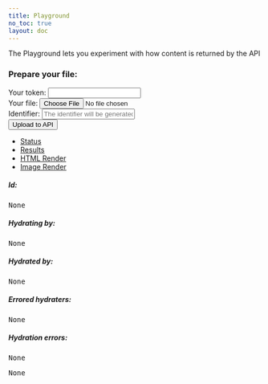 ```yaml
---
title: Playground
no_toc: true
layout: doc
---
```


The Playground lets you experiment with how content is returned by the API


<div id="errors">
</div>
<article id="form">
  <h3>Prepare your file:</h3>
  <form id="playground" role="form" method="post" enctype="multipart/form-data">
    <div class="form-group" id="token-form-group">
      <label class="control-label">Your token:</label>
      <input type="text" name="name" id="token" class="form-control"/>
    </div>
    <div class="form-group">
      <label class="control-label">Your file:</label>
      <input type="file" name="file" id="file"/>
    </div>
    <div class="form-group">
      <label class="control-label">Identifier:</label>
      <a href="/guides/concepts/identifier.html"><span class="glyphicon glyphicon-question-sign form-control-feedback"></span></a>
      <input type="text" name="identifier" id="identifier" class="form-control" placeholder="The identifier will be generated automatically when you choose your file"/>
    </div>
    <div class="form-group">
      <input type="submit" id="submit-button" value="Upload to API" class="btn btn-orange" data-loading-text="Working..."/>
    </div>
  </form>
</article>

<div class="panel panel-default">
  <!-- Nav tabs -->
  <ul class="nav nav-pills panel-heading no-smooth" role="tablist" id="tabnav">
    <li><a href="#status-tab" role="tab" data-toggle="tab">Status</a></li>
    <li><a href="#result-tab" role="tab" data-toggle="tab">Results</a></li>
    <li><a href="#iframe-tab" role="tab" data-toggle="tab">HTML Render</a></li>
    <li><a href="#image-tab" role="tab" data-toggle="tab">Image Render</a></li>
  </ul>

  <!-- Tab panes -->
  <div class="tab-content panel-body">
    <article class="tab-pane" id="status-tab">
      <h5>Id:</h5>
      <pre id="status-id">None</pre>
      <h5>Hydrating by:</h5>
      <pre id="status-hydrating">None</pre>
      <h5>Hydrated by:</h5>
      <pre id="status-hydrated">None</pre>
      <h5>Errored hydraters:</h5>
      <pre id="status-errored">None</pre>
      <h5>Hydration errors:</h5>
      <pre id="status-errors">None</pre>
    </article>
    <article class="tab-pane" id="result-tab">
      <pre id="result">None</pre>
    </article>
    <article class="tab-pane" id="iframe-tab">
      <iframe id="iframe-render" style="position: relative; height: 100%; width: 100%; border: none; min-height: 500px;"></iframe>
    </article>
    <article class="tab-pane" id="image-tab">
      <div id="image-render" style="position: relative; height: 100%; width: 100%; min-height: 500px;"></div>
    </article>
  </div>
</div>
<script type="text/javascript" src="/javascripts/async.js"></script>
<script type="text/javascript" src="/javascripts/playground.js"></script>

